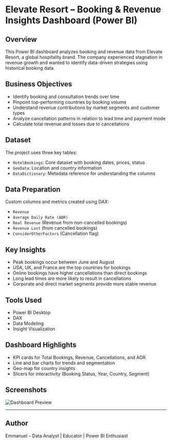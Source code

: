 # Elevate Resort – Booking & Revenue Insights Dashboard (Power BI)

## Overview
This Power BI dashboard analyzes booking and revenue data from Elevate Resort, a global hospitality brand. The company experienced stagnation in revenue growth and wanted to identify data-driven strategies using historical booking data.

## Business Objectives
- Identify booking and consultation trends over time
- Pinpoint top-performing countries by booking volume
- Understand revenue contributions by market segments and customer types
- Analyze cancellation patterns in relation to lead time and payment mode
- Calculate total revenue and losses due to cancellations

## Dataset
The project uses three key tables:
- `HotelBookings`: Core dataset with booking dates, prices, status
- `GeoData`: Location and country information
- `DataDictionary`: Metadata reference for understanding the columns

## Data Preparation
Custom columns and metrics created using DAX:
- `Revenue`
- `Average Daily Rate (ADR)`
- `Real Revenue` (Revenue from non-cancelled bookings)
- `Revenue Lost` (from cancelled bookings)
- `ConsiderOtherFactors` (Cancellation flag)

## Key Insights
- Peak bookings occur between June and August
- USA, UK, and France are the top countries for bookings
- Online bookings have higher cancellations than direct bookings
- Long lead times are more likely to result in cancellations
- Corporate and direct market segments provide more stable revenue

## Tools Used
- Power BI Desktop
- DAX
- Data Modeling
- Insight Visualization

## Dashboard Highlights
- KPI cards for Total Bookings, Revenue, Cancellations, and ADR
- Line and bar charts for trends and segmentation
- Geo-map for country insights
- Slicers for interactivity (Booking Status, Year, Country, Segment)

## Screenshots
![Dashboard Preview](images/dashboard_preview.png)

---

## Author
Emmanuel – Data Analyst | Educator | Power BI Enthusiast
